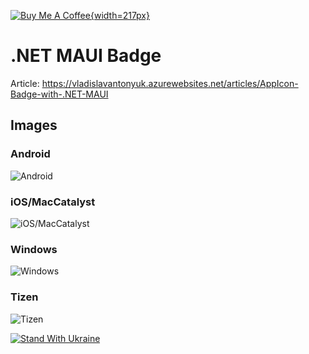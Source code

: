 [![Buy Me A Coffee](https://cdn.buymeacoffee.com/buttons/v2/default-blue.png){width=217px}](https://www.buymeacoffee.com/vlad.antonyuk)

# .NET MAUI Badge

Article: https://vladislavantonyuk.azurewebsites.net/articles/AppIcon-Badge-with-.NET-MAUI

## Images

### Android

![Android](https://ik.imagekit.io/VladislavAntonyuk/vladislavantonyuk/articles/33/android.png)

### iOS/MacCatalyst

![iOS/MacCatalyst](https://ik.imagekit.io/VladislavAntonyuk/vladislavantonyuk/articles/33/apple.png)

### Windows

![Windows](https://ik.imagekit.io/VladislavAntonyuk/vladislavantonyuk/articles/33/windows.gif)

### Tizen

![Tizen](https://ik.imagekit.io/VladislavAntonyuk/vladislavantonyuk/articles/33/tizen.png)

[![Stand With Ukraine](https://img.shields.io/badge/made_in-ukraine-ffd700.svg?labelColor=0057b7)](https://stand-with-ukraine.pp.ua)
